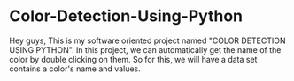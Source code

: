 # Color-Detection-Using-Python
Hey guys,
    This is my software oriented project named "COLOR DETECTION USING PYTHON".
    In this project, we can automatically get the name of the color by
    double clicking on them. So for this, we will have a data set contains a 
    color's name and values.
    
